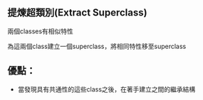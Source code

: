## 提煉超類別(Extract Superclass)

兩個classes有相似特性

為這兩個class建立一個superclass，將相同特性移至superclass

## 優點：
* 當發現具有共通性的這些class之後，在著手建立之間的繼承結構




